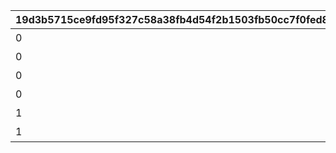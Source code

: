 |19d3b5715ce9fd95f327c58a38fb4d54f2b1503fb50cc7f0fed8e2942f7f4fb2|da81fb580d7c9f7d2ad8e954c9df1db1726a15c3820d40f92ed418590e39260d|65460f33892331260f1b70b2fe7ab5d7a352b2975119dd0739bcb5ad34b9dbdc|24556be17862fea62b7ed51dbd0aa3178c9140a4cefec38a450c1e4323f627ea|cc25b76f15b11feb353899171da26f79cf6b5192e0671d7cb60cf2ac7b0ff58c|4584c3b420aa0eb747edf28882eb3732ede6141553a9babdc55f28e47888f9c3|f185ca2d4fad81ade8ef10af88d9113501539a026398b93e78b37f0d17d4b8be|fa45147cb9ca6cd537e841c25d74ade37c29f61d16f44725c3acfca6deb6abac|72dea7b1b842095fa6b9a47905be4998bba200d03c1c191fa6e978f1a7503111|61970dfb50117bffe8ee896a98ab0cf222cd0f12b452f405d3e254e9a8fa895d|
| --- | --- | --- | --- | --- | --- | --- | --- | --- | --- |
|0|101|11001|11017|0|1|1|bgm_M61|アストライア大陸|bgm_M61_00|
|0|0|4001|4004|0|1|2|bgm_M61|ダンジョンマップ|bgm_M61|
|0|0|7001|7008|0|1|3||イベントマップ||
|0|102|11018|11062|0|2|4|bgm_M179|エルピス島|bgm_M179_00|
|1|103|11063|11066|322|3|5|bgm_MC001|ジオ・\nテオゴニア|bgm_MC001|
|1|104|11067|11072|324|4|6|bgm_MC079|ジオ・\nゲヘナ|bgm_MC079|